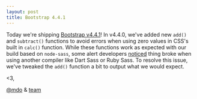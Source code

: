 ```yaml
---
layout: post
title: Bootstrap 4.4.1
---
```


Today we're shipping [Bootstrap v4.4.1](https://github.com/twbs/bootstrap/releases/tag/v4.4.1)! In v4.4.0, we've added new `add()` and `subtract()` functions to avoid errors when using zero values in CSS's built in `calc()` function. While these functions work as expected with our build based on `node-sass`, some alert developers [noticed](https://github.com/twbs/bootstrap/issues/29743) thing broke when using another compiler like Dart Sass or Ruby Sass. To resolve this issue, we've tweaked the `add()` function a bit to output what we would expect.

<3,<br>

[@mdo](https://github.com/mdo) & [team](https://github.com/twbs)
